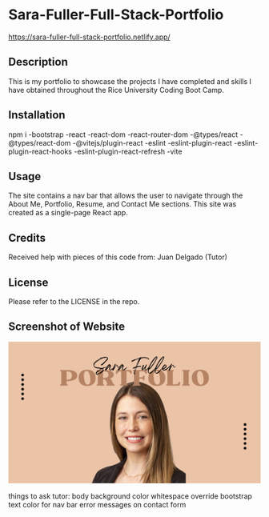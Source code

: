 # Sara-Fuller-Full-Stack-Portfolio

https://sara-fuller-full-stack-portfolio.netlify.app/

## Description

This is my portfolio to showcase the projects I have completed and skills I have obtained throughout the Rice University Coding Boot Camp. 

## Installation

npm i 
-bootstrap
-react
-react-dom
-react-router-dom
-@types/react
-@types/react-dom
-@vitejs/plugin-react
-eslint
-eslint-plugin-react
-eslint-plugin-react-hooks
-eslint-plugin-react-refresh
-vite

## Usage

The site contains a nav bar that allows the user to navigate through the About Me, Portfolio, Resume, and Contact Me sections. This site was created as a single-page React app. 

## Credits

Received help with pieces of this code from: 
Juan Delgado (Tutor)

## License

Please refer to the LICENSE in the repo.

## Screenshot of Website

![Alt text](/public/Portfolio-Headshot.png)

things to ask tutor: 
body background color whitespace
override bootstrap text color for nav bar
error messages on contact form
